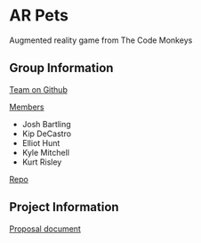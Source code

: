 # AR Pets

Augmented reality game from The Code Monkeys

## Group Information

[Team on Github](https://github.com/orgs/cosc495x/teams/arpets)

[Members](https://github.com/orgs/cosc495x/teams/arpets/members)

- Josh Bartling
- Kip DeCastro
- Elliot Hunt
- Kyle Mitchell
- Kurt Risley

[Repo](https://github.com/cosc495x/sd-project-arpets)

## Project Information

[Proposal document](proposal.md])
